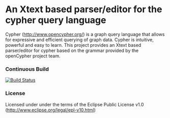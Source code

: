 # An Xtext based parser/editor for the cypher query language

Cypher (http://www.opencypher.org/) is a graph query language that allows for expressive and efficient querying of graph data. Cypher is intuitive, powerful and easy to learn. This project provides an Xtext based parser/editor for cypher based on the grammar provided by the openCypher project team.

### Continuous Build
[![Build Status](https://travis-ci.org/slizaa/slizaa-opencypher-xtext.svg?branch=master)](https://travis-ci.org/slizaa/slizaa-opencypher-xtext)

### License
Licensed under under the terms of the Eclipse Public License v1.0 (http://www.eclipse.org/legal/epl-v10.html)
